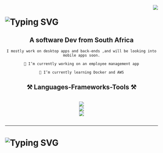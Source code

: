 
<img align="right" src="https://visitor-badge.laobi.icu/badge?page_id=ST10185940.ST10185940" />

<h1>
    <img src="https://readme-typing-svg.demolab.com?font=Fira+Code&size=30&duration=3000&pause=500&color=FF9237&background=9CFF3500&random=false&width=435&lines=Hey+there+!%2C+I'm+Moses;Feel+free+to+look+around." alt="Typing SVG" />
</h1>


<h2 align="center">
    A software Dev from South Africa
</h2>

<div align="center">

    I mostly work on desktop apps and back-ends ,and will be looking into mobile apps soon.
 
    🔭 I’m currently working on an employee management app
    
    🌱 I’m currently learning Docker and AWS
   
</div>

<h2 align="center">⚒️ Languages-Frameworks-Tools ⚒️</h2>
<br/>
<div align="center">    
    <img src="https://skillicons.dev/icons?i=cs,java,js,php,mysql,mongodb,html,css"/> <br/>
    <img src="https://skillicons.dev/icons?i=dotnet,express,postman,git,visualstudio,vscode"/> <br/>
    <img src="https://skillicons.dev/icons?i=visualstudio,vscode,eclipse,figma"/> 
</div>

<br/>
<hr/>

<h1>
    <img src="https://readme-typing-svg.demolab.com?font=Fira+Code&size=30&duration=3000&pause=500&color=FF9237&background=9CFF3500&random=false&width=435&lines=Thanks+for+stopping+by" alt="Typing SVG" />
</h1>



